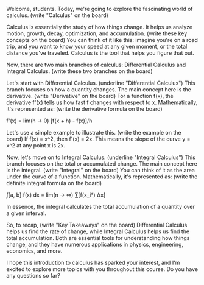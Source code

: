 Welcome, students. Today, we're going to explore the fascinating world of calculus. (write "Calculus" on the board)

Calculus is essentially the study of how things change. It helps us analyze motion, growth, decay, optimization, and accumulation. (write these key concepts on the board) You can think of it like this: imagine you're on a road trip, and you want to know your speed at any given moment, or the total distance you've traveled. Calculus is the tool that helps you figure that out.

Now, there are two main branches of calculus: Differential Calculus and Integral Calculus. (write these two branches on the board)

Let's start with Differential Calculus. (underline "Differential Calculus") This branch focuses on how a quantity changes. The main concept here is the derivative. (write "Derivative" on the board) For a function f(x), the derivative f'(x) tells us how fast f changes with respect to x. Mathematically, it's represented as: (write the derivative formula on the board)

f'(x) = lim(h → 0) [f(x + h) - f(x)]/h

Let's use a simple example to illustrate this. (write the example on the board) If f(x) = x^2, then f'(x) = 2x. This means the slope of the curve y = x^2 at any point x is 2x.

Now, let's move on to Integral Calculus. (underline "Integral Calculus") This branch focuses on the total or accumulated change. The main concept here is the integral. (write "Integral" on the board) You can think of it as the area under the curve of a function. Mathematically, it's represented as: (write the definite integral formula on the board)

∫[a, b] f(x) dx = lim(n → ∞) ∑[f(x_i*) Δx]

In essence, the integral calculates the total accumulation of a quantity over a given interval.

So, to recap, (write "Key Takeaways" on the board) Differential Calculus helps us find the rate of change, while Integral Calculus helps us find the total accumulation. Both are essential tools for understanding how things change, and they have numerous applications in physics, engineering, economics, and more.

I hope this introduction to calculus has sparked your interest, and I'm excited to explore more topics with you throughout this course. Do you have any questions so far?